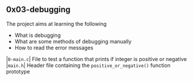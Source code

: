 ## 0x03-debugging
The project aims at learning the following
- What is debugging
- What are some methods of debugging manually
- How to read the error messages

|`0-main.c`| File to test a function that prints if integer is positive or negative
|`main.h`| Header file containing the `positive_or_negative()` function prototype
